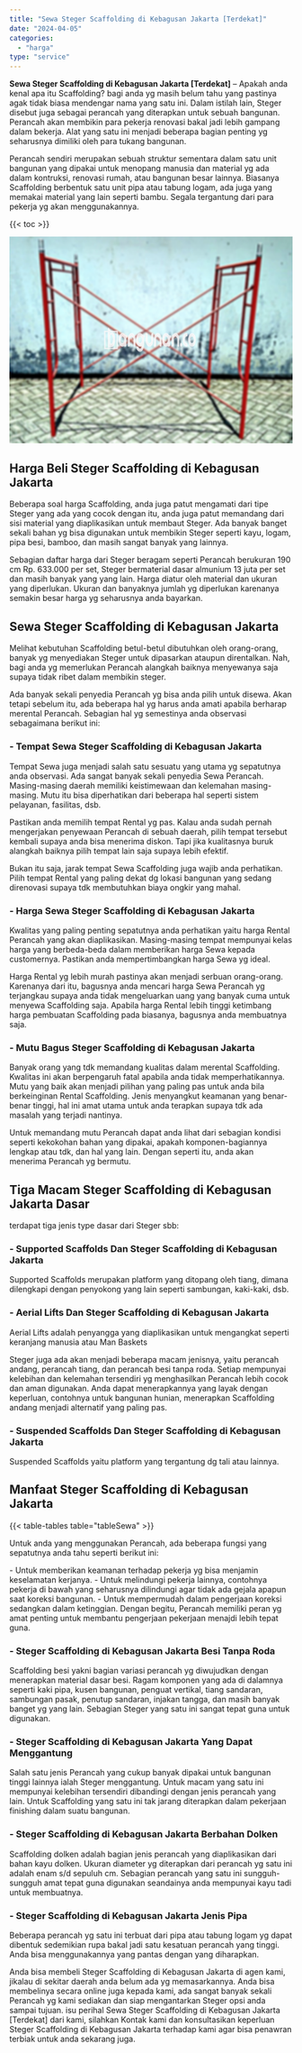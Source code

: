 ```yaml
---
title: "Sewa Steger Scaffolding di Kebagusan Jakarta [Terdekat]"
date: "2024-04-05"
categories: 
  - "harga"
type: "service"
---
```


**Sewa Steger Scaffolding di Kebagusan Jakarta \[Terdekat\]** – Apakah anda kenal apa itu Scaffolding? bagi anda yg masih belum tahu yang pastinya agak tidak biasa mendengar nama yang satu ini. Dalam istilah lain, Steger disebut juga sebagai perancah yang diterapkan untuk sebuah bangunan. Perancah akan membikin para pekerja renovasi bakal jadi lebih gampang dalam bekerja. Alat yang satu ini menjadi beberapa bagian penting yg seharusnya dimiliki oleh para tukang bangunan.

Perancah sendiri merupakan sebuah struktur sementara dalam satu unit bangunan yang dipakai untuk menopang manusia dan material yg ada dalam kontruksi, renovasi rumah, atau bangunan besar lainnya. Biasanya Scaffolding berbentuk satu unit pipa atau tabung logam, ada juga yang memakai material yang lain seperti bambu. Segala tergantung dari para pekerja yg akan menggunakannya.

{{< toc >}}

![Sewa Steger Scaffolding di Kebagusan Jakarta [Terdekat]](/images/sewa-scaffolding-steger-01.png)

## Harga Beli Steger Scaffolding di Kebagusan Jakarta

Beberapa soal harga Scaffolding, anda juga patut mengamati dari tipe Steger yang ada yang cocok dengan itu, anda juga patut memandang dari sisi material yang diaplikasikan untuk membaut Steger. Ada banyak banget sekali bahan yg bisa digunakan untuk membikin Steger seperti kayu, logam, pipa besi, bamboo, dan masih sangat banyak yang lainnya.

Sebagian daftar harga dari Steger beragam seperti Perancah berukuran 190 cm Rp. 633.000 per set, Steger bermaterial dasar almunium 13 juta per set dan masih banyak yang yang lain. Harga diatur oleh material dan ukuran yang diperlukan. Ukuran dan banyaknya jumlah yg diperlukan karenanya semakin besar harga yg seharusnya anda bayarkan.

## Sewa Steger Scaffolding di Kebagusan Jakarta

Melihat kebutuhan Scaffolding betul-betul dibutuhkan oleh orang-orang, banyak yg menyediakan Steger untuk dipasarkan ataupun direntalkan. Nah, bagi anda yg memerlukan Perancah alangkah baiknya menyewanya saja supaya tidak ribet dalam membikin steger.

Ada banyak sekali penyedia Perancah yg bisa anda pilih untuk disewa. Akan tetapi sebelum itu, ada beberapa hal yg harus anda amati apabila berharap merental Perancah. Sebagian hal yg semestinya anda observasi sebagaimana berikut ini:

### \- Tempat Sewa Steger Scaffolding di Kebagusan Jakarta

Tempat Sewa juga menjadi salah satu sesuatu yang utama yg sepatutnya anda observasi. Ada sangat banyak sekali penyedia Sewa Perancah. Masing-masing daerah memiliki keistimewaan dan kelemahan masing-masing. Mutu itu bisa diperhatikan dari beberapa hal seperti sistem pelayanan, fasilitas, dsb.

Pastikan anda memilih tempat Rental yg pas. Kalau anda sudah pernah mengerjakan penyewaan Perancah di sebuah daerah, pilih tempat tersebut kembali supaya anda bisa menerima diskon. Tapi jika kualitasnya buruk alangkah baiknya pilih tempat lain saja supaya lebih efektif.

Bukan itu saja, jarak tempat Sewa Scaffolding juga wajib anda perhatikan. Pilih tempat Rental yang paling dekat dg lokasi bangunan yang sedang direnovasi supaya tdk membutuhkan biaya ongkir yang mahal.

### \- Harga Sewa Steger Scaffolding di Kebagusan Jakarta

Kwalitas yang paling penting sepatutnya anda perhatikan yaitu harga Rental Perancah yang akan diaplikasikan. Masing-masing tempat mempunyai kelas harga yang berbeda-beda dalam memberikan harga Sewa kepada customernya. Pastikan anda mempertimbangkan harga Sewa yg ideal.

Harga Rental yg lebih murah pastinya akan menjadi serbuan orang-orang. Karenanya dari itu, bagusnya anda mencari harga Sewa Perancah yg terjangkau supaya anda tidak mengeluarkan uang yang banyak cuma untuk menyewa Scaffolding saja. Apabila harga Rental lebih tinggi ketimbang harga pembuatan Scaffolding pada biasanya, bagusnya anda membuatnya saja.

### \- Mutu Bagus Steger Scaffolding di Kebagusan Jakarta

Banyak orang yang tdk memandang kualitas dalam merental Scaffolding. Kwalitas ini akan berpengaruh fatal apabila anda tidak memperhatikannya. Mutu yang baik akan menjadi pilihan yang paling pas untuk anda bila berkeinginan Rental Scaffolding. Jenis menyangkut keamanan yang benar-benar tinggi, hal ini amat utama untuk anda terapkan supaya tdk ada masalah yang terjadi nantinya.

Untuk memandang mutu Perancah dapat anda lihat dari sebagian kondisi seperti kekokohan bahan yang dipakai, apakah komponen-bagiannya lengkap atau tdk, dan hal yang lain. Dengan seperti itu, anda akan menerima Perancah yg bermutu.

## Tiga Macam Steger Scaffolding di Kebagusan Jakarta Dasar

terdapat tiga jenis type dasar dari Steger sbb:

### \- Supported Scaffolds Dan Steger Scaffolding di Kebagusan Jakarta

Supported Scaffolds merupakan platform yang ditopang oleh tiang, dimana dilengkapi dengan penyokong yang lain seperti sambungan, kaki-kaki, dsb.

### \- Aerial Lifts Dan Steger Scaffolding di Kebagusan Jakarta

Aerial Lifts adalah penyangga yang diaplikasikan untuk mengangkat seperti keranjang manusia atau Man Baskets

Steger juga ada akan menjadi beberapa macam jenisnya, yaitu perancah andang, perancah tiang, dan perancah besi tanpa roda. Setiap mempunyai kelebihan dan kelemahan tersendiri yg menghasilkan Perancah lebih cocok dan aman digunakan. Anda dapat menerapkannya yang layak dengan keperluan, contohnya untuk bangunan hunian, menerapkan Scaffolding andang menjadi alternatif yang paling pas.

### \- Suspended Scaffolds Dan Steger Scaffolding di Kebagusan Jakarta

Suspended Scaffolds yaitu platform yang tergantung dg tali atau lainnya.

## Manfaat Steger Scaffolding di Kebagusan Jakarta

{{< table-tables table="tableSewa" >}}

Untuk anda yang menggunakan Perancah, ada beberapa fungsi yang sepatutnya anda tahu seperti berikut ini:

\- Untuk memberikan keamanan terhadap pekerja yg bisa menjamin keselamatan kerjanya. - Untuk melindungi pekerja lainnya, contohnya pekerja di bawah yang seharusnya dilindungi agar tidak ada gejala apapun saat koreksi bangunan. - Untuk mempermudah dalam pengerjaan koreksi sedangkan dalam ketinggian. Dengan begitu, Perancah memiliki peran yg amat penting untuk membantu pengerjaan pekerjaan menajdi lebih tepat guna.

### \- Steger Scaffolding di Kebagusan Jakarta Besi Tanpa Roda

Scaffolding besi yakni bagian variasi perancah yg diwujudkan dengan menerapkan material dasar besi. Ragam komponen yang ada di dalamnya seperti kaki pipa, kusen bangunan, penguat vertikal, tiang sandaran, sambungan pasak, penutup sandaran, injakan tangga, dan masih banyak banget yg yang lain. Sebagian Steger yang satu ini sangat tepat guna untuk digunakan.

### \- Steger Scaffolding di Kebagusan Jakarta Yang Dapat Menggantung

Salah satu jenis Perancah yang cukup banyak dipakai untuk bangunan tinggi lainnya ialah Steger menggantung. Untuk macam yang satu ini mempunyai kelebihan tersendiri dibandingi dengan jenis perancah yang lain. Untuk Scaffolding yang satu ini tak jarang diterapkan dalam pekerjaan finishing dalam suatu bangunan.

### \- Steger Scaffolding di Kebagusan Jakarta Berbahan Dolken

Scaffolding dolken adalah bagian jenis perancah yang diaplikasikan dari bahan kayu dolken. Ukuran diameter yg diterapkan dari perancah yg satu ini adalah enam s/d sepuluh cm. Sebagian perancah yang satu ini sungguh-sungguh amat tepat guna digunakan seandainya anda mempunyai kayu tadi untuk membuatnya.

### \- Steger Scaffolding di Kebagusan Jakarta Jenis Pipa

Beberapa perancah yg satu ini terbuat dari pipa atau tabung logam yg dapat dibentuk sedemikian rupa bakal jadi satu kesatuan perancah yang tinggi. Anda bisa menggunakannya yang pantas dengan yang diharapkan.

Anda bisa membeli Steger Scaffolding di Kebagusan Jakarta di agen kami, jikalau di sekitar daerah anda belum ada yg memasarkannya. Anda bisa membelinya secara online juga kepada kami, ada sangat banyak sekali Perancah yg kami sediakan dan siap mengantarkan Steger opsi anda sampai tujuan. isu perihal Sewa Steger Scaffolding di Kebagusan Jakarta \[Terdekat\] dari kami, silahkan Kontak kami dan konsultasikan keperluan Steger Scaffolding di Kebagusan Jakarta terhadap kami agar bisa penawran terbiak untuk anda sekarang juga.
